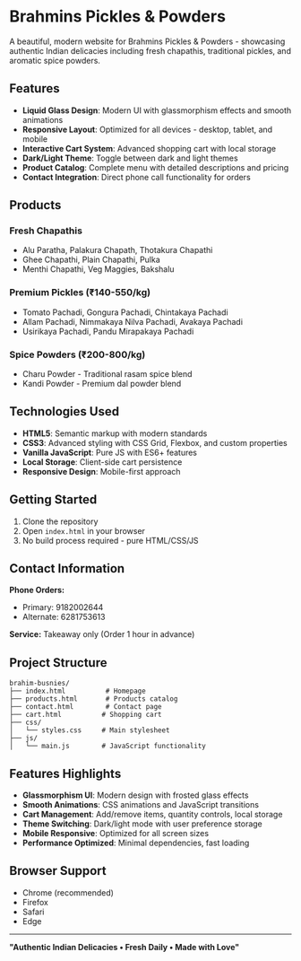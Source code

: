# Brahmins Pickles & Powders

A beautiful, modern website for Brahmins Pickles & Powders - showcasing authentic Indian delicacies including fresh chapathis, traditional pickles, and aromatic spice powders.

## Features

- **Liquid Glass Design**: Modern UI with glassmorphism effects and smooth animations
- **Responsive Layout**: Optimized for all devices - desktop, tablet, and mobile
- **Interactive Cart System**: Advanced shopping cart with local storage
- **Dark/Light Theme**: Toggle between dark and light themes
- **Product Catalog**: Complete menu with detailed descriptions and pricing
- **Contact Integration**: Direct phone call functionality for orders

## Products

### Fresh Chapathis
- Alu Paratha, Palakura Chapath, Thotakura Chapathi
- Ghee Chapathi, Plain Chapathi, Pulka
- Menthi Chapathi, Veg Maggies, Bakshalu

### Premium Pickles (₹140-550/kg)
- Tomato Pachadi, Gongura Pachadi, Chintakaya Pachadi
- Allam Pachadi, Nimmakaya Nilva Pachadi, Avakaya Pachadi
- Usirikaya Pachadi, Pandu Mirapakaya Pachadi

### Spice Powders (₹200-800/kg)
- Charu Powder - Traditional rasam spice blend
- Kandi Powder - Premium dal powder blend

## Technologies Used

- **HTML5**: Semantic markup with modern standards
- **CSS3**: Advanced styling with CSS Grid, Flexbox, and custom properties
- **Vanilla JavaScript**: Pure JS with ES6+ features
- **Local Storage**: Client-side cart persistence
- **Responsive Design**: Mobile-first approach

## Getting Started

1. Clone the repository
2. Open `index.html` in your browser
3. No build process required - pure HTML/CSS/JS

## Contact Information

**Phone Orders:**
- Primary: 9182002644
- Alternate: 6281753613

**Service:** Takeaway only (Order 1 hour in advance)

## Project Structure

```
brahim-busnies/
├── index.html          # Homepage
├── products.html       # Products catalog
├── contact.html        # Contact page
├── cart.html          # Shopping cart
├── css/
│   └── styles.css     # Main stylesheet
├── js/
│   └── main.js        # JavaScript functionality       
```

## Features Highlights

- **Glassmorphism UI**: Modern design with frosted glass effects
- **Smooth Animations**: CSS animations and JavaScript transitions
- **Cart Management**: Add/remove items, quantity controls, local storage
- **Theme Switching**: Dark/light mode with user preference storage
- **Mobile Responsive**: Optimized for all screen sizes
- **Performance Optimized**: Minimal dependencies, fast loading

## Browser Support

- Chrome (recommended)
- Firefox
- Safari
- Edge

---

**"Authentic Indian Delicacies • Fresh Daily • Made with Love"**
